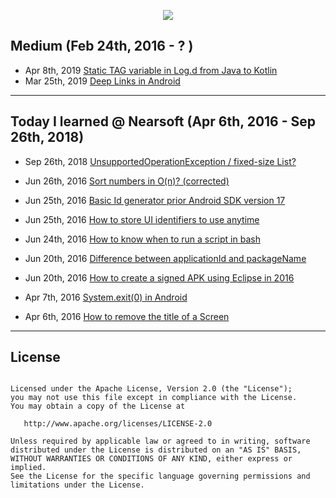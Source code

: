 <p align="center"><img src="https://github.com/saishaddai/Personal-Notes/blob/master/Blogs/TIL/til_2019_medium.png"/></p>

## Medium (Feb 24th, 2016 - ? )
- Apr 8th, 2019 [Static TAG variable in Log.d from Java to Kotlin](https://medium.com/@saishaddai/static-tag-variable-in-log-d-from-java-to-kotlin-e09dea89701b)
- Mar 25th, 2019 [Deep Links in Android](https://medium.com/@saishaddai/deep-links-in-android-ff4d5b9110d0)

---
## Today I learned @ Nearsoft (Apr 6th, 2016 - Sep 26th, 2018)
- Sep 26th, 2018 [UnsupportedOperationException / fixed-size List?](https://tilns.herokuapp.com/posts/97fee6c06f-unsupportedoperationexception-fixedsize-list)

- Jun 26th, 2016 [Sort numbers in O(n)? (corrected)](https://tilns.herokuapp.com/posts/9b3e84443a-sort-numbers-in-on-corrected)
- Jun 25th, 2016 [Basic Id generator prior Android SDK version 17](https://tilns.herokuapp.com/posts/433cdd08bb-basic-id-generator-prior-android-sdk-version-17)
- Jun 25th, 2016 [How to store UI identifiers to use anytime](https://tilns.herokuapp.com/posts/e424c2cdce-how-to-store-ui-identifiers-to-use-anytime)
- Jun 24th, 2016 [How to know when to run a script in bash](https://tilns.herokuapp.com/posts/ac6de39dbb-how-to-know-when-to-run-a-script-in-bash)
- Jun 20th, 2016 [Difference between applicationId and packageName](https://tilns.herokuapp.com/posts/24a3d59998-difference-between-applicationid-and-packagename)
- Jun 20th, 2016 [How to create a signed APK using Eclipse in 2016](https://tilns.herokuapp.com/posts/86a6563152-how-to-create-a-signed-apk-using-eclipse-in-2016)
- Apr 7th, 2016 [System.exit(0) in Android](https://tilns.herokuapp.com/posts/4ef8fb0955-systemexit0-in-android)
- Apr 6th, 2016 [How to remove the title of a Screen](https://tilns.herokuapp.com/posts/75fc8625ac-how-to-remove-the-title-of-a-screen)


---

## License 
```

Licensed under the Apache License, Version 2.0 (the "License");
you may not use this file except in compliance with the License.
You may obtain a copy of the License at

   http://www.apache.org/licenses/LICENSE-2.0

Unless required by applicable law or agreed to in writing, software
distributed under the License is distributed on an "AS IS" BASIS,
WITHOUT WARRANTIES OR CONDITIONS OF ANY KIND, either express or implied.
See the License for the specific language governing permissions and
limitations under the License.
```
